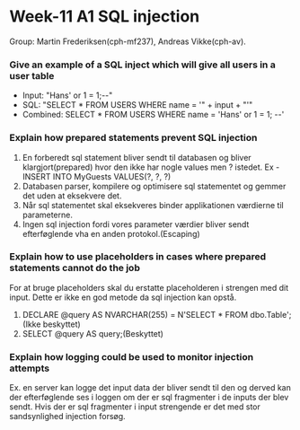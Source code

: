 # Week-11 A1 SQL injection
Group: Martin Frederiksen(cph-mf237), Andreas Vikke(cph-av).


### Give an example of a SQL inject which will give all users in a user table
- Input: "Hans' or 1 = 1;--"
- SQL: "SELECT * FROM USERS WHERE name = '" + input + "'"
- Combined: SELECT * FROM USERS WHERE name = 'Hans' or 1 = 1; --'


### Explain how prepared statements prevent SQL injection
1. En forberedt sql statement bliver sendt til databasen og bliver klargjort(prepared) hvor den ikke har nogle values men ? istedet. Ex - INSERT INTO MyGuests VALUES(?, ?, ?)
2. Databasen parser, kompilere og optimisere sql statementet og gemmer det uden at eksekvere det.
3. Når sql statementet skal eksekveres binder applikationen værdierne til parameterne.
4. Ingen sql injection fordi vores parameter værdier bliver sendt efterføglende vha en anden protokol.(Escaping)


### Explain how to use placeholders in cases where prepared statements cannot do the job
For at bruge placeholders skal du erstatte placeholderen i strengen med dit input. Dette er ikke en god metode da sql injection kan opstå. 
1. DECLARE @query AS NVARCHAR(255) = N'SELECT * FROM dbo.Table';(Ikke beskyttet)
2. SELECT @query AS query;(Beskyttet)


### Explain how logging could be used to monitor injection attempts
Ex. en server kan logge det input data der bliver sendt til den og derved kan der efterføglende ses i loggen om der er sql fragmenter i de inputs der blev sendt. Hvis der er sql fragmenter i input strengende er det med stor sandsynlighed injection forsøg.
